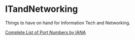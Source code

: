 # ITandNetworking
Things to have on hand for Information Tech and Networking.

[Complete List of Port Numbers by IANA](https://www.iana.org/assignments/service-names-port-numbers/service-names-port-numbers.xhtml)
